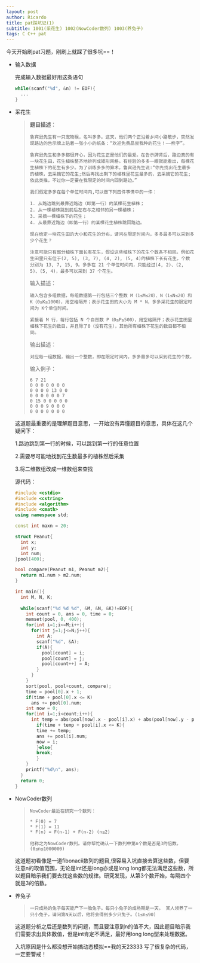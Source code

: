 ```yaml
---
layout: post
author: Ricardo
title: pat踩坑记(1)
subtitle: 1001(采花生) 1002(NowCoder数列) 1003(养兔子)
tags: C C++ pat
---
```


今天开始刷pat习题，刚刷上就踩了很多坑==！

- 输入数据

  完成输入数据最好用这条语句

  ```c++
  while(scanf("%d", &n) != EOF){
    ...
  }
  ```

- 采花生

  > **题目描述**：
  >
  > ```
  > 鲁宾逊先生有一只宠物猴，名叫多多。这天，他们两个正沿着乡间小路散步，突然发现路边的告示牌上贴着一张小小的纸条：“欢迎免费品尝我种的花生！——熊字”。
  >
  > 鲁宾逊先生和多多都很开心，因为花生正是他们的最爱。在告示牌背后，路边真的有一块花生田，花生植株整齐地排列成矩形网格。有经验的多多一眼就能看出，每棵花生植株下的花生有多少。为了训练多多的算术，鲁宾逊先生说:“你先找出花生最多的植株，去采摘它的花生;然后再找出剩下的植株里花生最多的，去采摘它的花生;依此类推，不过你一定要在我限定的时间内回到路边。”
  >
  > 我们假定多多在每个单位时间内,可以做下列四件事情中的一件：
  >
  > 1. 从路边跳到最靠近路边（即第一行）的某棵花生植株；
  > 2. 从一棵植株跳到前后左右与之相邻的另一棵植株；
  > 3. 采摘一棵植株下的花生；
  > 4. 从最靠近路边（即第一行）的某棵花生植株跳回路边。
  >
  > 现在给定一块花生田的大小和花生的分布，请问在限定时间内，多多最多可以采到多少个花生？
  >
  > 注意可能只有部分植株下面长有花生，假设这些植株下的花生个数各不相同。例如花生田里只有位于(2, 5), (3, 7), (4, 2), (5, 4)的植株下长有花生，个数分别为 13, 7, 15, 9。多多在 21 个单位时间内，只能经过(4, 2)、(2, 5)、(5, 4)，最多可以采到 37 个花生。
  > ```
  >
  > 输入描述：
  >
  > ```
  > 输入包含多组数据，每组数据第一行包括三个整数 M（1≤M≤20）、N（1≤N≤20）和 K（0≤K≤1000），用空格隔开；表示花生田的大小为 M * N，多多采花生的限定时间为 K个单位时间。
  >
  > 紧接着 M 行，每行包括 N 个自然数 P（0≤P≤500），用空格隔开；表示花生田里植株下花生的数目，并且除了0（没有花生），其他所有植株下花生的数目都不相同。
  > ```
  >
  > 输出描述：
  >
  > ```
  > 对应每一组数据，输出一个整数，即在限定时间内，多多最多可以采到花生的个数。
  > ```
  >
  > 输入例子：
  >
  > ```
  > 6 7 21
  > 0 0 0 0 0 0 0
  > 0 0 0 0 13 0 0
  > 0 0 0 0 0 0 7
  > 0 15 0 0 0 0 0
  > 0 0 0 9 0 0 0
  > 0 0 0 0 0 0 0
  > ```

  这道题最重要的是理解题目意思，一开始没有弄懂题目的意思，具体在这几个疑问下：

  1.路边跳到第一行的时候，可以跳到第一行的任意位置

  2.需要尽可能地找到花生数最多的植株然后采集

  3.将二维数组改成一维数组来查找

  源代码：

  ```c++
  #include <cstdio>
  #include <cstring>
  #include <algorithm>
  #include <cmath>
  using namespace std;

  const int maxn = 20;

  struct Peanut{
    int x;
    int y;
    int num;
  }pool[400];

  bool compare(Peanut m1, Peanut m2){
    return m1.num > m2.num;
  }

  int main(){
    int M, N, K;
    
    while(scanf("%d %d %d", &M, &N, &K)!=EOF){
      int count = 0, ans = 0, time = 0;
      memset(pool, 0, 400);
      for(int i=1;i<=M;i++){
        for(int j=1;j<=N;j++){
          int A;
          scanf("%d", &A);
          if(A){
            pool[count] = i;
            pool[count] = j;
            pool[count++] = A;
          }
        }
      }
      sort(pool, pool+count, compare);
      time = pool[0].x + 1;
      if(time + pool[0].x <= K)
        ans += pool[0].num;
      int now = 0;
      for(int i=1;i<count;i++){
        int temp = abs(pool[now].x - pool[i].x) + abs(pool[now].y - pool[i].y) + 1;
     	  if(time + temp + pool[i].x <= K){
          time += temp;
          ans += pool[i].num;
          now = i;
     	  }else{
          break;
     	  }
      }
      printf("%d\n", ans);
    }
    return 0;
  }
  ```

- NowCoder数列

  > ```
  > NowCoder最近在研究一个数列：
  >
  > * F(0) = 7
  > * F(1) = 11
  > * F(n) = F(n-1) + F(n-2) (n≥2)
  >
  > 他称之为NowCoder数列。请你帮忙确认一下数列中第n个数是否是3的倍数。(0≤n≤1000000)
  > ```

  这道题初看像是一道fibonacii数列的题目,很容易入坑直接去算这些数，但要注意n的取值范围，无论是int还是long亦或是long long都无法满足这些数，所以题目暗示我们要去找这些数的规律。研究发现，从第3个数开始，每隔四个就是3的倍数。

- 养兔子

  > ```
  > 一只成熟的兔子每天能产下一胎兔子。每只小兔子的成熟期是一天。 某人领养了一只小兔子，请问第N天以后，他将会得到多少只兔子。(1≤n≤90)
  > ```

  这道题分析之后还是数列的问题，而且要注意到n的值不大，因此题目暗示我们需要求出具体数值，但是int肯定不满足，最好用long long型来处理数据。

  入坑原因是什么都没想开始搞动态模拟==我的天23333 写了很复杂的代码，一定要警戒！